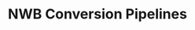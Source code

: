 ---
layout: splash
title: "NWB Conversion Pipelines"
permalink: /services/nwb-conversion/
header:
  overlay_color: "#5e616c"
  overlay_image: /assets/images/neuro-software.jpg
excerpt: >
    With the new NIH data sharing policies, many labs are now faced with a new challenge of standardizing and publishing the data from their experiments. For maximum compliance and reusability, we recommend the Neurodata Without Borders (NWB) standard and the DANDI Archive. Using NWB is fully compatible with DANDI, ensures that all data is stored with sufficient metadata for reanalysis, and allows your data to be part of a large ecosystem of analysis and visualization tools and platforms that facilitate reuse.

    If you would like help converting data to NWB, we recommend you consult the NWB conversion guide. You are also encouraged to schedule a free consultation with our team so we determine how you might be able to use NeuroConv and other open source tools. 

    CatalystNeuro provides services to build custom conversion pipelines, which generally costs somewhere between $20,000 and $40,000, depending on the sophistication of the conversion and level of development required.
url: "https://calendly.com/cody-c-baker"
btn_class: "btn--primary"
btn_label: "Schedule a NWB Consultation"
image_path: /assets/images/logo_nwb.png

---